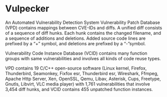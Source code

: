 # Vulpecker
An Automated Vulnerability Detection System
Vulnerability Patch Database (VPD) contains mappings between CVE-IDs and diffs. 
A unified diff consists of a sequence of diff hunks. Each hunk contains the changed filename, and a sequence of additions and deletions. Added source code lines are prefixed by a “+” symbol, and deletions are prefixed by a “-”symbol.

Vulnerability Code Instance Database (VCID) contains many function groups with same vulnerabilities and involves all kinds of code reuse types.

VPD contains 19 C/C++ open-source software (Linux kernel, Firefox, Thunderbird, Seamonkey, Fixfox esr, Thunderbird esr, Wireshark, Ffmpeg, Apache Http Server, Xen, OpenSSL, Qemu, Libav, Asterisk, Cups, Freetype, Gnutls, Libvirt, VLC media player) with 1,761 vulnerabilities that involve 3,454 diff hunks, and VCID contains 455 unpatched function instances.

